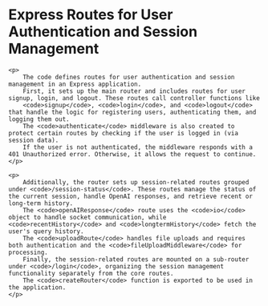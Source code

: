 <!DOCTYPE html>
<html lang="en">
<head>
    <meta charset="UTF-8">
    <meta name="viewport" content="width=device-width, initial-scale=1.0">
    <title>Express Routes for Authentication and Session Management</title>
</head>
<body>
    <h1>Express Routes for User Authentication and Session Management</h1>
    
    <p>
        The code defines routes for user authentication and session management in an Express application. 
        First, it sets up the main router and includes routes for user signup, login, and logout. These routes call controller functions like 
        <code>signup</code>, <code>login</code>, and <code>logout</code> that handle the logic for registering users, authenticating them, and logging them out. 
        The <code>authenticate</code> middleware is also created to protect certain routes by checking if the user is logged in (via session data). 
        If the user is not authenticated, the middleware responds with a 401 Unauthorized error. Otherwise, it allows the request to continue.
    </p>

    <p>
        Additionally, the router sets up session-related routes grouped under <code>/session-status</code>. These routes manage the status of the current session, handle OpenAI responses, and retrieve recent or long-term history. 
        The <code>openAIResponse</code> route uses the <code>io</code> object to handle socket communication, while <code>recentHistory</code> and <code>longtermHistory</code> fetch the user's query history. 
        The <code>uploadRoute</code> handles file uploads and requires both authentication and the <code>fileUploadMiddleware</code> for processing. 
        Finally, the session-related routes are mounted on a sub-router under <code>/login</code>, organizing the session management functionality separately from the core routes. 
        The <code>createRouter</code> function is exported to be used in the application.
    </p>
</body>
</html>
